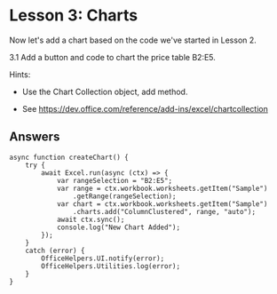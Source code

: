 # Lesson 3: Charts

Now let's add a chart based on the code we've started in Lesson 2.

3.1 Add a button and code to chart the price table B2:E5.


Hints:

- Use the Chart Collection object, add method.

- See <https://dev.office.com/reference/add-ins/excel/chartcollection>

Answers
-------
```
async function createChart() {
    try {
        await Excel.run(async (ctx) => {
            var rangeSelection = "B2:E5";
            var range = ctx.workbook.worksheets.getItem("Sample")
                .getRange(rangeSelection);
            var chart = ctx.workbook.worksheets.getItem("Sample")
                .charts.add("ColumnClustered", range, "auto");
            await ctx.sync();
            console.log("New Chart Added");
        });
    }
    catch (error) {
        OfficeHelpers.UI.notify(error);
        OfficeHelpers.Utilities.log(error);
    }
}
```